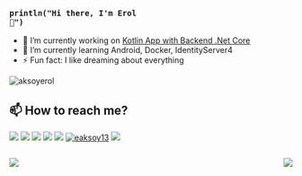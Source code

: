 ### <code>println("Hi there, I'm Erol 👋")</code> 

- 🔭 I’m currently working on <a href="https://github.com/aksoyerol/KotlinAppForMyServer">Kotlin App with Backend .Net Core</a>
- 🌱 I’m currently learning Android, Docker, IdentityServer4
- ⚡ Fun fact: I like dreaming about everything

![aksoyerol](https://komarev.com/ghpvc/?username=aksoyerol)

## 📫 How to reach me?

[![](https://img.shields.io/twitter/follow/eaksoy113?style=social)](https://www.twitter.com/eaksoy113)
[![](https://img.shields.io/github/followers/aksoyerol?style=social)](https://www.github.com/aksoyerol)
<a href="mailto:erolaksoy98@gmail.com"><img src="https://img.shields.io/badge/Gmail-D14836?style=for-the-badge&logo=gmail&logoColor=white"/></a>
<a href="mailto:erolaksoy@outlook.com"><img src="https://img.shields.io/badge/Microsoft_Outlook-0078D4?style=for-the-badge&logo=microsoft-outlook&logoColor=white"/></a>
<a href="https://linkedin.com/in/erol-aksoy" target="_blank"><img src="https://img.shields.io/badge/LinkedIn-0077B5?style=for-the-badge&logo=linkedin&logoColor=white"/></a>
<a href="https://instagram.com/eaksoy13" target="_blank"><img src="https://img.shields.io/badge/Instagram-E4405F?style=for-the-badge&logo=instagram&logoColor=white" alt="eaksoy13"/></a>
<a href="https://reddit.com/user/pcparticle" target="_blank"><img src="https://img.shields.io/badge/Reddit-FF4500?style=for-the-badge&logo=reddit&logoColor=white" /></a>

<div>
<p style="float:left;"><img src="https://github-readme-stats.vercel.app/api/top-langs/?username=aksoyerol&hide=css,html,javascript&theme=vue-dark"/></p>
<p style="float:right;"><img src="https://github-readme-stats.vercel.app/api?username=aksoyerol&show_icons=true&theme=vue-dark"/></p>
</div>
